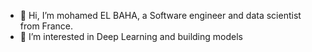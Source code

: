 - 👋 Hi, I’m mohamed EL BAHA, a Software engineer and data scientist from France.
- 👀 I’m interested in Deep Learning and building models

<!--- 
--->

